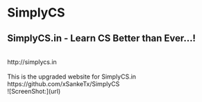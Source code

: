 # SimplyCS
<h2>SimplyCS.in - Learn CS Better than Ever...!</h2><br>
http://simplycs.in<br><br>
This is the upgraded website for SimplyCS.in<br>
https://github.com/xSankeTx/SimplyCS<br>
![ScreenShot:](url)
